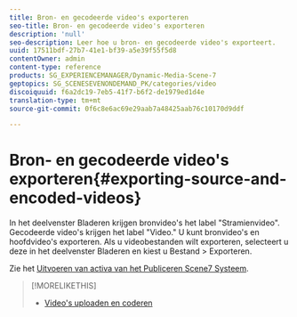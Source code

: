 ```yaml
---
title: Bron- en gecodeerde video's exporteren
seo-title: Bron- en gecodeerde video's exporteren
description: 'null'
seo-description: Leer hoe u bron- en gecodeerde video's exporteert.
uuid: 17511bdf-27b7-41e1-bf39-a5e39f55f5d8
contentOwner: admin
content-type: reference
products: SG_EXPERIENCEMANAGER/Dynamic-Media-Scene-7
geptopics: SG_SCENESEVENONDEMAND_PK/categories/video
discoiquuid: f6a2dc19-7eb5-41f7-b6f2-de1979ed1d4e
translation-type: tm+mt
source-git-commit: 0f6c8e6ac69e29aab7a48425aab76c10170d9ddf

---
```



# Bron- en gecodeerde video&#39;s exporteren{#exporting-source-and-encoded-videos}

In het deelvenster Bladeren krijgen bronvideo&#39;s het label &quot;Stramienvideo&quot;. Gecodeerde video&#39;s krijgen het label &quot;Video.&quot; U kunt bronvideo&#39;s en hoofdvideo&#39;s exporteren. Als u videobestanden wilt exporteren, selecteert u deze in het deelvenster Bladeren en kiest u Bestand > Exporteren.

Zie het [Uitvoeren van activa van het Publiceren Scene7 Systeem](exporting-assets-scene7-publishing-system.md#exporting_assets_from_scene7_publishing_system).

>[!MORELIKETHIS]
>
>* [Video&#39;s uploaden en coderen](uploading-encoding-videos.md#uploading_and_encoding_videos)

